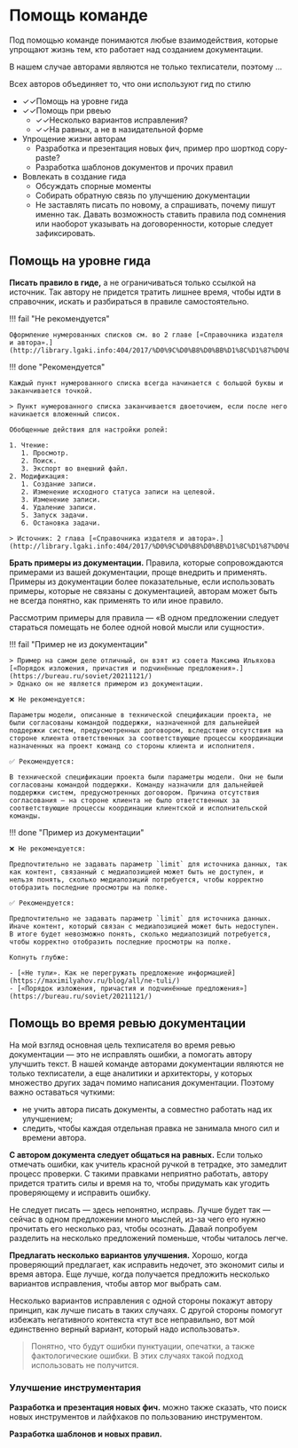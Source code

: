 # Помощь команде

Под помощью команде понимаются любые взаимодействия, которые упрощают жизнь тем, кто работает над созданием документации.

В нашем случае авторами являются не только техписатели, поэтому ...

Всех авторов объединяет то, что они используют гид по стилю


- ✓✓Помощь на уровне гида
- ✓✓Помощь при рвеью
    - ✓✓Несколько вариантов исправления?
    - ✓✓На равных, а не в назидательной форме
- Упрощение жизни авторам
    - Разработка и презентация новых фич, пример про шорткод copy-paste?
    - Разработка шаблонов документов и прочих правил
- Вовлекать в создание гида
    - Обсуждать спорные моменты
    - Собирать обратную связь по улучшению документации
    - Не заставлять писать по новому, а спрашивать, почему пишут именно так. Давать возможность ставить правила под сомнения или наоборот указывать на договоренности, которые следует зафиксировать.

## Помощь на уровне гида

**Писать правило в гиде,** а не ограничиваться только ссылкой на источник.
Так автору не придется тратить лишнее время, чтобы идти в справочник, искать и разбираться в правиле самостоятельно.

!!! fail "Не рекомендуется"

    Оформление нумерованных списков см. во 2 главе [«Справочника издателя и автора».](http://library.lgaki.info:404/2017/%D0%9C%D0%B8%D0%BB%D1%8C%D1%87%D0%B8%D0%BD%20%D0%90.%20%D0%AD..pdf)

!!! done "Рекомендуется"

    Каждый пункт нумерованного списка всегда начинается с большой буквы и заканчивается точкой.

    > Пункт нумерованного списка заканчивается двоеточием, если после него начинается вложенный список.

    Обобщенные действия для настройки ролей:

    1. Чтение:
       1. Просмотр.
       2. Поиск.
       3. Экспорт во внешний файл.
    2. Модификация:
       1. Создание записи.
       2. Изменение исходного статуса записи на целевой.
       3. Изменение записи.
       4. Удаление записи.
       5. Запуск задачи.
       6. Остановка задачи.

    > Источник: 2 глава [«Справочника издателя и автора».](http://library.lgaki.info:404/2017/%D0%9C%D0%B8%D0%BB%D1%8C%D1%87%D0%B8%D0%BD%20%D0%90.%20%D0%AD..pdf)


**Брать примеры из документации.**
Правила, которые сопровождаются примерами из вашей документации, проще внедрить и применять.
Примеры из документации более показательные, если использовать примеры, которые не связаны с документацией, авторам может быть не всегда понятно, как применять то или иное правило.

Рассмотрим примеры для правила — «В одном предложении следует стараться помещать не более одной новой мысли или сущности».

!!! fail "Пример не из документации"

    > Пример на самом деле отличный, он взят из совета Максима Ильяхова [«Порядок изложения, причастия и подчинённые предложения».](https://bureau.ru/soviet/20211121/)
    > Однако он не является примером из документации.

    ❌ Не рекомендуется:

    Параметры модели, описанные в технической спецификации проекта, не были согласованы командой поддержки, назначенной для дальнейшей поддержки систем, предусмотренных договором, вследствие отсутствия на стороне клиента ответственных за соответствующие процессы координации назначенных на проект команд со стороны клиента и исполнителя.

    ✅ Рекомендуется:

    В технической спецификации проекта были параметры модели. Они не были согласованы командой поддержки. Команду назначили для дальнейшей поддержки систем, предусмотренных договором. Причина отсутствия согласования — на стороне клиента не было ответственных за соответствующие процессы координации клиентской и исполнительской команды.

!!! done "Пример из документации"

    ❌ Не рекомендуется:

    Предпочтительно не задавать параметр `limit` для источника данных, так как контент, связанный с медиапозицией может быть не доступен, и нельзя понять, сколько медиапозиций потребуется, чтобы корректно отобразить последние просмотры на полке.

    ✅ Рекомендуется:

    Предпочтительно не задавать параметр `limit` для источника данных. 
    Иначе контент, который связан с медиапозицией может быть недоступен.
    В итоге будет невозможно понять, сколько медиапозиций потребуется, чтобы корректно отобразить последние просмотры на полке.

    Копнуть глубже:

    - [«Не тули». Как не перегружать предложение информацией](https://maximilyahov.ru/blog/all/ne-tuli/)
    - [«Порядок изложения, причастия и подчинённые предложения»](https://bureau.ru/soviet/20211121/)

## Помощь во время ревью документации

На мой взгляд основная цель техписателя во время ревью документации — это не исправлять ошибки, а помогать автору улучшить текст.
В нашей команде авторами документации являются не только техписатели, а еще аналитики и архитекторы, у которых множество других задач помимо написания документации.
Поэтому важно оставаться чуткими:

- не учить автора писать документы, а совместно работать над их улучшением;
- следить, чтобы каждая отдельная правка не занимала много сил и времени автора.

**С автором документа следует общаться на равных.**
Если только отмечать ошибки, как учитель красной ручкой в тетрадке, это замедлит процесс проверки.
С такими правками неприятно работать, автору придется тратить силы и время на то, чтобы придумать как угодить проверяющему и исправить ошибку.

Не следует писать — здесь непонятно, исправь.
Лучше будет так — сейчас в одном предложении много мыслей, из-за чего его нужно прочитать его несколько раз, чтобы осознать. Давай попробуем разделить на несколько предложений поменьше, чтобы читалось легче.

**Предлагать несколько вариантов улучшения.**
Хорошо, когда проверяющий предлагает, как исправить недочет, это экономит силы и время автора.
Еще лучше, когда получается предложить несколько вариантов исправления, чтобы автор мог выбрать сам.

Несколько вариантов исправления с одной стороны покажут автору принцип, как лучше писать в таких случаях.
С другой стороны помогут избежать негативного контекста «тут все неправильно, вот мой единственно верный вариант, который надо использовать».

> Понятно, что будут ошибки пунктуации, опечатки, а также фактологические ошибки.
> В этих случаях такой подход использовать не получится.


### Улучшение инструментария

**Разработка и презентация новых фич.**
можно также сказать, что поиск новых инструментов и лайфхаков по пользованию инструментом.


**Разработка шаблонов и новых правил.**
